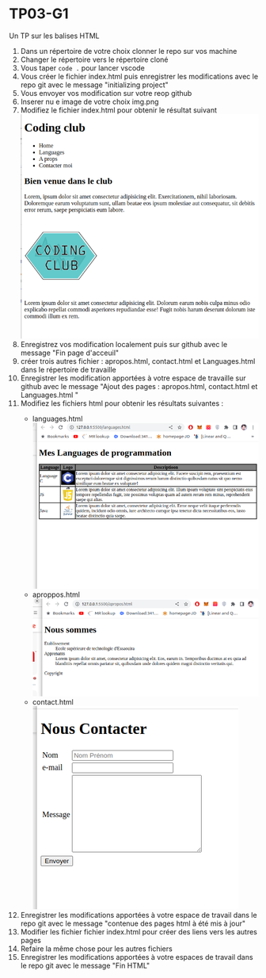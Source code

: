 # TP03-G1
Un TP sur les balises HTML

<ol>
        <li>Dans un répertoire de votre choix clonner le repo sur vos machine</li>
        <li>Changer le répertoire vers le répertoire cloné</li>
        <li>Vous taper <code>code .</code> pour lancer vscode</li>
        <li>Vous créer le fichier index.html puis enregistrer les modifications avec le repo git avec le message "initializing project"</li>
        <li>Vous envoyer vos modification sur votre reop github</li>
        <li>Inserer nu e image de votre choix img.png</li>
        <li>Modifiez le fichier index.html pour obtenir le résultat suivant</li>
        <img src="img1.png">
        <li>Enregistrez vos modification localement puis sur github avec le message "Fin page d'acceuil"</li>
        <li>créer trois autres fichier : apropos.html, contact.html et Languages.html dans le répertoire de travaille</li>
        <li>Enregistrer les modification apportées à votre espace de travaille sur github avec le message "Ajout des pages : apropos.html, contact.html et Languages.html "</li>
        <li>Modifiez les fichiers html pour obtenir les résultats suivantes :</li>
        <ul>
                <li>languages.html<img src="img2.png"></li>
                <li>aproppos.html<img src="img3.png"></li>
                <li>contact.html<img src="img4.png"></li>
        </ul>
        <li>Enregistrer les modifications apportées à votre espace de travail dans le repo git avec le message "contenue des pages html à été mis à jour"</li>
        <li>Modifier les fichier fichier index.html pour créer des liens vers les autres pages</li>
        <li>Refaire la même chose pour les autres fichiers</li>
        <li>Enregistrer les modifications apportées à votre espaces de travail dans le repo git avec le message "Fin HTML"</li>
    </ol>
